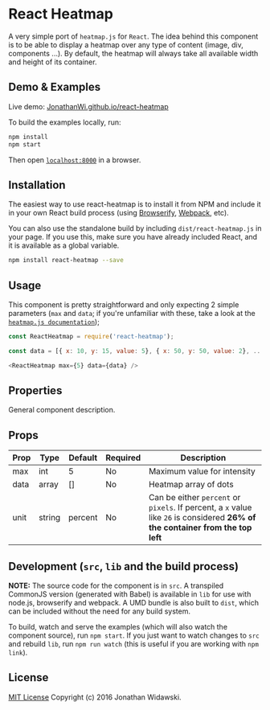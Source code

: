 # React Heatmap

A very simple port of `heatmap.js` for `React`. The idea behind this component is to be able to display a heatmap over any type of content (image, div, components ...). By default, the heatmap will always take all available width and height of its container.


## Demo & Examples

Live demo: [JonathanWi.github.io/react-heatmap](http://JonathanWi.github.io/react-heatmap/)

To build the examples locally, run:

```bash
npm install
npm start
```

Then open [`localhost:8000`](http://localhost:8000) in a browser.


## Installation

The easiest way to use react-heatmap is to install it from NPM and include it in your own React build process (using [Browserify](http://browserify.org), [Webpack](http://webpack.github.io/), etc).

You can also use the standalone build by including `dist/react-heatmap.js` in your page. If you use this, make sure you have already included React, and it is available as a global variable.

```bash
npm install react-heatmap --save
```


## Usage

This component is pretty straightforward and only expecting 2 simple parameters (`max` and `data`; if you're unfamiliar with these, take a look at the [`heatmap.js documentation`](http://www.patrick-wied.at/static/heatmapjs));

```js
const ReactHeatmap = require('react-heatmap');

const data = [{ x: 10, y: 15, value: 5}, { x: 50, y: 50, value: 2}, ...];

<ReactHeatmap max={5} data={data} />
```

## Properties


General component description.

Props
-----
Prop                  | Type     | Default                   | Required | Description
--------------------- | -------- | ------------------------- | -------- | -----------
max|int|5|No|Maximum value for intensity
data|array|[]|No|Heatmap array of dots
unit|string|percent|No|Can be either `percent` or `pixels`. If percent, a `x` value like `26` is considered **26% of the container from the top left**


## Development (`src`, `lib` and the build process)

**NOTE:** The source code for the component is in `src`. A transpiled CommonJS version (generated with Babel) is available in `lib` for use with node.js, browserify and webpack. A UMD bundle is also built to `dist`, which can be included without the need for any build system.

To build, watch and serve the examples (which will also watch the component source), run `npm start`. If you just want to watch changes to `src` and rebuild `lib`, run `npm run watch` (this is useful if you are working with `npm link`).

## License

[MIT License](https://en.wikipedia.org/wiki/MIT_License) Copyright (c) 2016 Jonathan Widawski.

